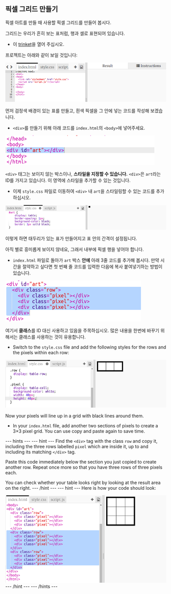 ## 픽셀 그리드 만들기

픽셀 아트를 만들 때 사용할 픽셀 그리드를 만들어 봅시다.

그리드는 우리가 흔히 보는 표처럼, 행과 셀로 표현되어 있습니다.

+ 이 [trinket](http://jumpto.cc/web-pixel)을 열어 주십시오.

프로젝트는 아래와 같이 보일 것입니다:

![screenshot](images/pixel-starter.png)

먼저 검정색 배경이 있는 표를 만들고, 흰색 픽셀을 그 안에 넣는 코드를 작성해 보겠습니다.

+ `<div>`를 만들기 위해 아래 코드를 `index.html`의 `<body>`에 넣어주세요.

![screenshot](images/pixel-art-art.png)

`<div>` 태그는 보이지 않는 박스이나, **스타일을 지정할 수 있습니다.** `<div>`은 `art`라는 ID를 가지고 있습니다. 이 영역에 스타일을 추가할 수 있는 것입니다.

+ 이제 `style.css` 파일로 이동하여 `<div>` 내 `art`을 스타일링할 수 있는 코드를 추가하십시오.

![screenshot](images/pixel-art-style.png)

이렇게 하면 태두리가 있는 표가 만들어지고 표 안의 간격이 설정됩니다.

아직 별로 흥미롭게 보이지 않네요, 그래서 내부에 픽셀 행을 넣어야 합니다.

+ `index.html` 파일로 돌아가 `art` 박스 **안에** 아래 3줄 코드를 추가해 봅시다. 만약 시간을 절약하고 싶다면 첫 번째 줄 코드를 입력한 다음에 복사 붙여넣기하는 방법이 있습니다.

![screenshot](images/pixel-art-row.png)

여기서 **클래스**를 ID 대신 사용하고 있음을 주목하십시오. 많은 내용을 한번에 바꾸기 위해서는 클래스를 사용하는 것이 유용합니다.

+ Switch to the `style.css` file and add the following styles for the rows and the pixels within each row:

![screenshot](images/pixel-art-row-style.png)

Now your pixels will line up in a grid with black lines around them.

+ In your `index.html` file, add another two sections of pixels to create a 3×3 pixel grid. You can use copy and paste again to save time.

\--- hints \--- \--- hint \--- Find the `<div>` tag with the class `row` and copy it, including the three rows labelled `pixel` which are inside it, up to and including its matching `</div>` tag.

Paste this code immediately below the section you just copied to create another row. Repeat once more so that you have three rows of three pixels each.

You can check whether your table looks right by looking at the result area on the right. \--- /hint \--- \--- hint \--- Here is how your code should look:

![screenshot](images/pixel-art-grid-3.png) \--- /hint \--- \--- /hints \---